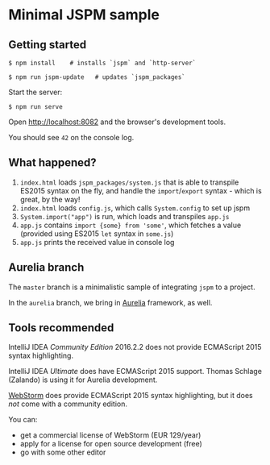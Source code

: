 # Minimal JSPM sample

## Getting started

```
$ npm install    # installs `jspm` and `http-server`

$ npm run jspm-update	# updates `jspm_packages`
```

Start the server:

```
$ npm run serve
```

Open [http://localhost:8082](http://localhost:8082) and the browser's development tools.

You should see `42` on the console log.

## What happened?

1. `index.html` loads `jspm_packages/system.js` that is able to transpile ES2015 syntax on the fly, and handle the `import`/`export` syntax - which is great, by the way!
2. `index.html` loads `config.js`, which calls `System.config` to set up jspm
3. `System.import("app")` is run, which loads and transpiles `app.js`
4. `app.js` contains `import {some} from 'some'`, which fetches a value (provided using ES2015 `let` syntax in `some.js`)
5. `app.js` prints the received value in console log

## Aurelia branch

The `master` branch is a minimalistic sample of integrating `jspm` to a project.

In the `aurelia` branch, we bring in [Aurelia](http://aurelia.io) framework, as well.

## Tools recommended

IntelliJ IDEA *Community Edition* 2016.2.2 does not provide ECMAScript 2015 syntax highlighting.

IntelliJ IDEA *Ultimate* does have ECMAScript 2015 support. Thomas Schlage (Zalando) is using it for Aurelia development.

[WebStorm](https://www.jetbrains.com/webstorm/) does provide ECMAScript 2015 syntax highlighting, but it does *not* come with a community edition. 

You can:

- get a commercial license of WebStorm (EUR 129/year)
- apply for a license for open source development (free)
- go with some other editor

